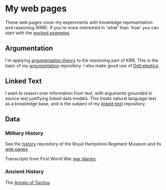 # My web pages

These web pages cover my experiments with knowledge representation and reasoning (KRR). If you're more interested in 'what' than 'how' you can start with the [worked examples](examples/index).

## Argumentation

I'm applying [argumentation theory](https://dstl.github.io/eleatics/doc/argumentation/) to the *reasoning* part of KRR. This is the topic of my [argumentation](https://github.com/knoxa/argumentation) repository. I also make good use of [Dstl eleatics](https://github.com/dstl/eleatics).

## Linked Text

I want to reason over information from text, with arguments grounded in source text justifying linked data models. This treats natural language text as a knowledge base, and is the subject of my [linked-text](https://github.com/knoxa/linked-text) repository.

## Data

### Military History

See the [history](https://github.com/tigersmuseum/history) repository of the Royal Hampshire Regiment Museum and its [web pages](https://tigersmuseum.github.io/history/).

Transcripts from First World War [war diaries](https://knoxa.github.io/war-diary/).


### Ancient History

The [Annals of Tacitus](https://knoxa.github.io/tacitus/).
